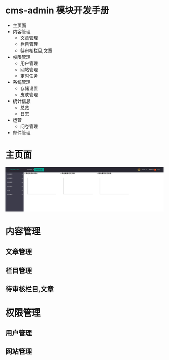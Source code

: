 # cms-admin 模块开发手册

* 主页面
* 内容管理
     * 文章管理
     * 栏目管理
     * 待审核栏目,文章
* 权限管理
     * 用户管理
     * 网站管理
     * 定时任务
* 系统管理
     * 存储设置
     * 皮肤管理
* 统计信息
     * 总览
     * 日志
* 运营
     * 问卷管理
* 邮件管理 
# 主页面
![](md/index.png)
# 内容管理
## 文章管理
## 栏目管理
## 待审核栏目,文章
# 权限管理
## 用户管理
## 网站管理

